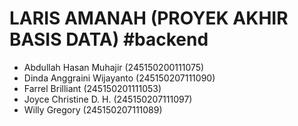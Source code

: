 # LARIS AMANAH (PROYEK AKHIR BASIS DATA) #backend
- Abdullah Hasan Muhajir (245150200111075)
- Dinda Anggraini Wijayanto (245150207111090)
- Farrel Brilliant (245150201111053)
- Joyce Christine D. H. (245150207111097)
- Willy Gregory (245150207111089)
